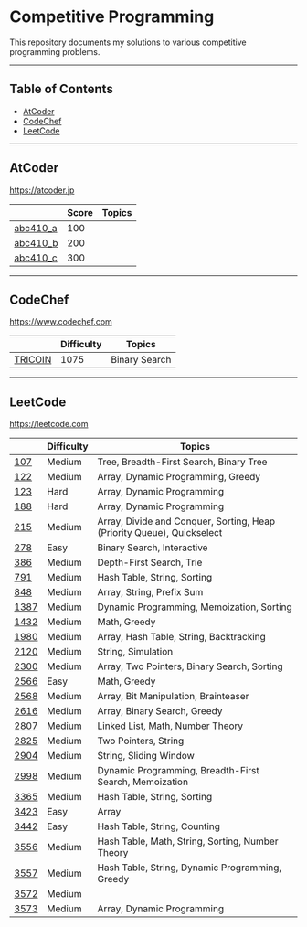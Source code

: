 # Competitive Programming

This repository documents my solutions to various competitive programming problems.

---

## Table of Contents

- [AtCoder](#atcoder)
- [CodeChef](#codechef)
- [LeetCode](#leetcode)

---

## AtCoder

https://atcoder.jp

| | Score | Topics |
|---------|------------|--------|
| [abc410_a](./AtCoder/abc410_a/) | 100 | |
| [abc410_b](./AtCoder/abc410_b/) | 200 | |
| [abc410_c](./AtCoder/abc410_c/) | 300 | |

---

## CodeChef

https://www.codechef.com

| | Difficulty | Topics |
|---------|------------|--------|
| [TRICOIN](./CodeChef/TRICOIN/) | 1075 | Binary Search |

---

## LeetCode

https://leetcode.com

| | Difficulty | Topics |
|---------|------------|--------|
| [107](./LeetCode/107/) | Medium | Tree, Breadth-First Search, Binary Tree |
| [122](./LeetCode/122/) | Medium | Array, Dynamic Programming, Greedy |
| [123](./LeetCode/123/) | Hard | Array, Dynamic Programming |
| [188](./LeetCode/188/) | Hard | Array, Dynamic Programming |
| [215](./LeetCode/215/) | Medium | Array, Divide and Conquer, Sorting, Heap (Priority Queue), Quickselect |
| [278](./LeetCode/278/) | Easy | Binary Search, Interactive |
| [386](./LeetCode/386/) | Medium | Depth-First Search, Trie |
| [791](./LeetCode/791/) | Medium | Hash Table, String, Sorting |
| [848](./LeetCode/848/) | Medium | Array, String, Prefix Sum |
| [1387](./LeetCode/1387/) | Medium | Dynamic Programming, Memoization, Sorting |
| [1432](./LeetCode/1432/) | Medium | Math, Greedy |a
| [1980](./LeetCode//1980/) | Medium | Array, Hash Table, String, Backtracking |
| [2120](./LeetCode/2120/) | Medium | String, Simulation |
| [2300](./LeetCode/2300/) | Medium | Array, Two Pointers, Binary Search, Sorting |
| [2566](./LeetCode/2566/) | Easy | Math, Greedy |
| [2568](./LeetCode/2568/) | Medium | Array, Bit Manipulation, Brainteaser |
| [2616](./LeetCode/2616/) | Medium | Array, Binary Search, Greedy |
| [2807](./LeetCode/2807/) | Medium | Linked List, Math, Number Theory |
| [2825](./LeetCode/2825/) | Medium | Two Pointers, String |
| [2904](./LeetCode/2904/) | Medium | String, Sliding Window |
| [2998](./LeetCode/2998/) | Medium | Dynamic Programming, Breadth-First Search, Memoization |
| [3365](./LeetCode/3365/) | Medium | Hash Table, String, Sorting |
| [3423](./LeetCode/3423/) | Easy | Array |
| [3442](./LeetCode/3442/) | Easy | Hash Table, String, Counting |
| [3556](./LeetCode/3556/) | Medium | Hash Table, Math, String, Sorting, Number Theory |
| [3557](./LeetCode/3557/) | Medium | Hash Table, String, Dynamic Programming, Greedy |
| [3572](./LeetCode/3572/) | Medium | |
| [3573](./LeetCode/3573/) | Medium | Array, Dynamic Programming |